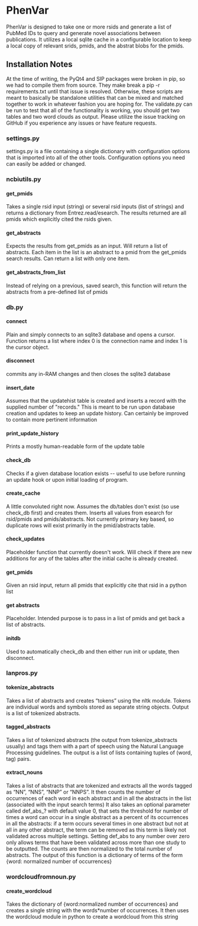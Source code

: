 # PhenVar
PhenVar is designed to take one or more rsids and generate a list of PubMed IDs to query and generate novel associations between publications. It utilizes a local sqlite cache in a configurable location to keep a local copy of relevant srids, pmids, and the abstrat blobs for the pmids.  
## Installation Notes
At the time of writing, the PyQt4 and SIP packages were broken in pip, so we had to compile them from source.  They make break a pip -r requirements.txt until that issue is resolved.  Otherwise, these scripts are meant to basically be standalone utilities that can be mixed and matched together to work in whatever fashion you are hoping for.  The validate.py can be run to test that all of the functionality is working, you should get two tables and two word clouds as output.  Please utilize the issue tracking on GitHub if you experience any issues or have feature requests.  
### settings.py
settings.py is a file containing a single dictionary with configuration options that is imported into all of the other tools.  Configuration options you need can easily be added or changed.
### ncbiutils.py
#### get_pmids 
Takes a single rsid input (string) or several rsid inputs (list of strings) and returns a dictionary from Entrez.read/esearch.  The results returned are all pmids which explicitly cited the rsids given.  
#### get_abstracts
Expects the results from get_pmids as an input.  Will return a list of abstracts.  Each item in the list is an abstract to a pmid from the get_pmids search results.  Can return a list with only one item.  
#### get_abstracts_from_list
Instead of relying on a previous, saved search, this function will return the abstracts from a pre-defined list of pmids
### db.py
#### connect
Plain and simply connects to an sqlite3 database and opens a cursor. Function returns a list where index 0 is the connection name and index 1 is the cursor object.
#### disconnect
commits any in-RAM changes and then closes the sqlite3 database
#### insert_date
Assumes that the updatehist table is created and inserts a record with the supplied number of "records."  This is meant to be run upon database creation and updates to keep an update history.  Can certainly be improved to contain more pertinent information
#### print_update_history
Prints a mostly human-readable form of the update table
#### check_db
Checks if a given database location exists -- useful to use before running an update hook or upon initial loading of program.  
#### create_cache
A little convoluted right now.  Assumes the db/tables don't exist (so use check_db first) and creates them.  Inserts all values from esearch for rsid/pmids and pmids/abstracts.   Not currently primary key based, so duplicate rows will exist primarily in the pmid/abstracts table.  
#### check_updates
Placeholder function that currently doesn't work.  Will check if there are new additions for any of the tables after the initial cache is already created.  
#### get_pmids
Given an rsid input, return all pmids that explicitly cite that rsid in a python list
#### get abstracts
Placeholder.  Intended purpose is to pass in a list of pmids and get back a list of abstracts. 
#### initdb
Used to automatically check_db and then either run init or update, then disconnect.
### lanpros.py
#### tokenize_abstracts
Takes a list of abstracts and creates “tokens” using the nltk module. Tokens are individual words and symbols stored as separate string objects. Output is a list of tokenized abstracts.
#### tagged_abstracts
Takes a list of tokenized abstracts (the output from tokenize_abstracts usually) and tags them with a part of speech using the Natural Language Processing guidelines. The output is a list of lists containing tuples of (word, tag) pairs.
#### extract_nouns
Takes a list of abstracts that are tokenized and extracts all the words tagged as “NN”, “NNS”, “NNP” or “NNPS”. It then counts the number of occurrences of each word in each abstract and in all the abstracts in the list (associated with the input search terms) It also takes an optional parameter called def_abs_? with default value 0, that sets the threshold for number of times a word can occur in a single abstract as a percent of its occurrences in all the abstracts: if a term occurs several times in one abstract but not at all in any other abstract, the term can be removed as this term is likely not validated across multiple settings. Setting def_abs to any number over zero only allows terms that have been validated across more than one study to be outputted. The counts are then normalized to the total number of abstracts. The output of this function is a dictionary of terms of the form {word: normalized number of occurrences}
### wordcloudfromnoun.py
#### create_wordcloud
Takes the dictionary of {word:normalized number of occurrences} and creates a single string with the words*number of occurrences. It then uses the wordcloud module in python to create a wordcloud from this string

